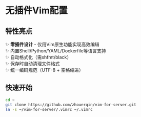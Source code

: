 # 无插件Vim配置

## 特性亮点

✨ **零插件设计** - 仅用Vim原生功能实现高效编辑  
✨ 内置Shell/Python/YAML/Dockerfile等语言支持  
✨ 自动格式化（需shfmt/black）  
✨ 保存时自动清理文件格式  
✨ 统一编码规范（UTF-8 + 空格缩进）

## 快速开始

```bash
cd ~
git clone https://github.com/zhouerqin/vim-for-server.git
ln -s ~/vim-for-server/.vimrc ~/.vimrc
```
